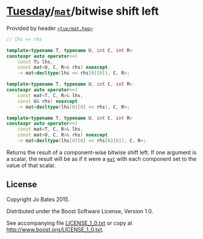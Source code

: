 [Tuesday](../../../README.md)/[`mat`](../../headers/mat.md)/bitwise shift left
==============================================================================
Provided by header [`<tue/mat.hpp>`](../../headers/mat.md)

```c++
// lhs << rhs

template<typename T, typename U, int C, int R>
constexpr auto operator<<(
    const T& lhs,
    const mat<U, C, R>& rhs) noexcept
    -> mat<decltype(lhs << rhs[0][0]), C, R>;

template<typename T, typename U, int C, int R>
constexpr auto operator<<(
    const mat<T, C, R>& lhs,
    const U& rhs) noexcept
    -> mat<decltype(lhs[0][0] << rhs), C, R>;

template<typename T, typename U, int C, int R>
constexpr auto operator<<(
    const mat<T, C, R>& lhs,
    const mat<U, C, R>& rhs) noexcept
    -> mat<decltype(lhs[0][0] << rhs[0][0]), C, R>;
```

Returns the result of a component-wise bitwise shift left. If one argument is a
scalar, the result will be as if it were a [`mat`](../../headers/mat.md) with
each component set to the value of that scalar.

License
-------
Copyright Jo Bates 2015.

Distributed under the Boost Software License, Version 1.0.

See accompanying file [LICENSE_1_0.txt](../../../LICENSE_1_0.txt) or copy at
http://www.boost.org/LICENSE_1_0.txt.
